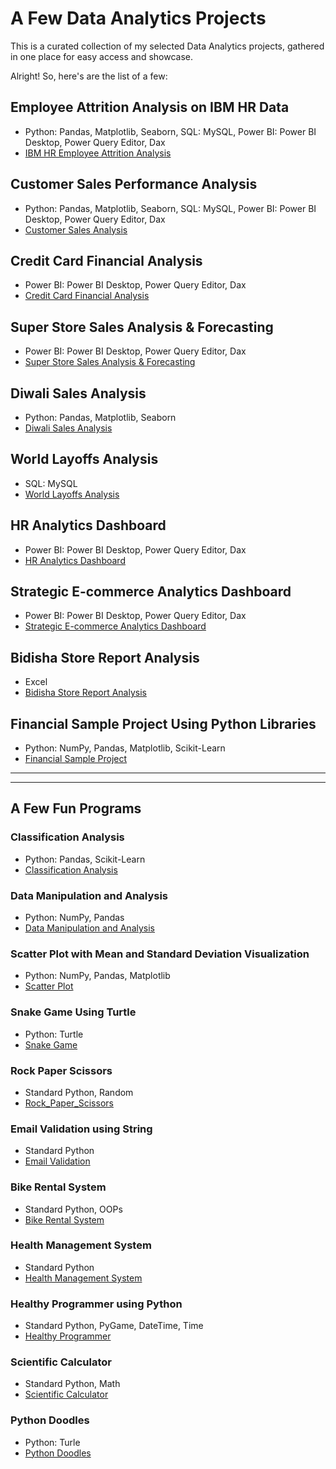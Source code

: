 # A Few Data Analytics Projects
This is a curated collection of my selected Data Analytics projects, gathered in one place for easy access and showcase.

Alright! So, here's are the list of a few:

## Employee Attrition Analysis on IBM HR Data
- Python: Pandas, Matplotlib, Seaborn, SQL: MySQL, Power BI: Power BI Desktop, Power Query Editor, Dax
- [IBM HR Employee Attrition Analysis](https://github.com/nibeditans/Employee-Attrition-Analysis-On-IBM-HR-Data)

## Customer Sales Performance Analysis
- Python: Pandas, Matplotlib, Seaborn, SQL: MySQL, Power BI: Power BI Desktop, Power Query Editor, Dax
- [Customer Sales Analysis](https://github.com/nibeditans/Improved-Version-of-Customer-Sales-Analysis)

## Credit Card Financial Analysis
- Power BI: Power BI Desktop, Power Query Editor, Dax
- [Credit Card Financial Analysis](https://github.com/nibeditans/Credit-Card-Financial-Dashboard)

## Super Store Sales Analysis & Forecasting
- Power BI: Power BI Desktop, Power Query Editor, Dax
- [Super Store Sales Analysis & Forecasting](https://github.com/nibeditans/Super-Store-Sales-Dashboard)

## Diwali Sales Analysis
- Python: Pandas, Matplotlib, Seaborn
- [Diwali Sales Analysis](https://github.com/nibeditans/Diwali-Sales-Analysis)

## World Layoffs Analysis
- SQL: MySQL
- [World Layoffs Analysis](https://github.com/nibeditans/World-Layoffs-Analysis)

## HR Analytics Dashboard
- Power BI: Power BI Desktop, Power Query Editor, Dax
- [HR Analytics Dashboard](https://github.com/nibeditans/HR-Analytics-Dashboard)

## Strategic E-commerce Analytics Dashboard
- Power BI: Power BI Desktop, Power Query Editor, Dax
- [Strategic E-commerce Analytics Dashboard](https://github.com/nibeditans/Strategic-E-commerce-Analytics-Dashboard)

## Bidisha Store Report Analysis
- Excel
- [Bidisha Store Report Analysis](https://github.com/nibeditans/Bidisha-Store-Report-Analysis)

## Financial Sample Project Using Python Libraries
- Python: NumPy, Pandas, Matplotlib, Scikit-Learn
- [Financial Sample Project](https://github.com/nibeditans/Financial-Sample-Project-Using-Python-Libraries)


____________________________________________________________________________________________________
____________________________________________________________________________________________________


## A Few Fun Programs

### Classification Analysis
- Python: Pandas, Scikit-Learn
- [Classification Analysis](https://github.com/nibeditans/Classification-Analysis)

### Data Manipulation and Analysis
- Python: NumPy, Pandas
- [Data Manipulation and Analysis](https://github.com/nibeditans/Data-Manipulation-And-Analysis)

### Scatter Plot with Mean and Standard Deviation Visualization
- Python: NumPy, Pandas, Matplotlib
- [Scatter Plot](https://github.com/nibeditans/Scatter-Plot)

### Snake Game Using Turtle
- Python: Turtle
- [Snake Game](https://github.com/nibeditans/Snake-Game)

### Rock Paper Scissors
- Standard Python, Random
- [Rock_Paper_Scissors](https://github.com/nibeditans/Rock_Paper_Scissors)

### Email Validation using String
- Standard Python
- [Email Validation](https://github.com/nibeditans/Email-Validation-using-String-)

### Bike Rental System
- Standard Python, OOPs
- [Bike Rental System](https://github.com/nibeditans/Bike-Rental-System)

### Health Management System
- Standard Python
- [Health Management System](https://github.com/nibeditans/Health-Management-System)

### Healthy Programmer using Python
- Standard Python, PyGame, DateTime, Time
- [Healthy Programmer](https://github.com/nibeditans/Healthy-Programmer-using-Python)

### Scientific Calculator
- Standard Python, Math 
- [Scientific Calculator](https://github.com/nibeditans/Scientific-Calculator)

### Python Doodles
- Python: Turle
- [Python Doodles](https://github.com/nibeditans/PythonDoodles)
